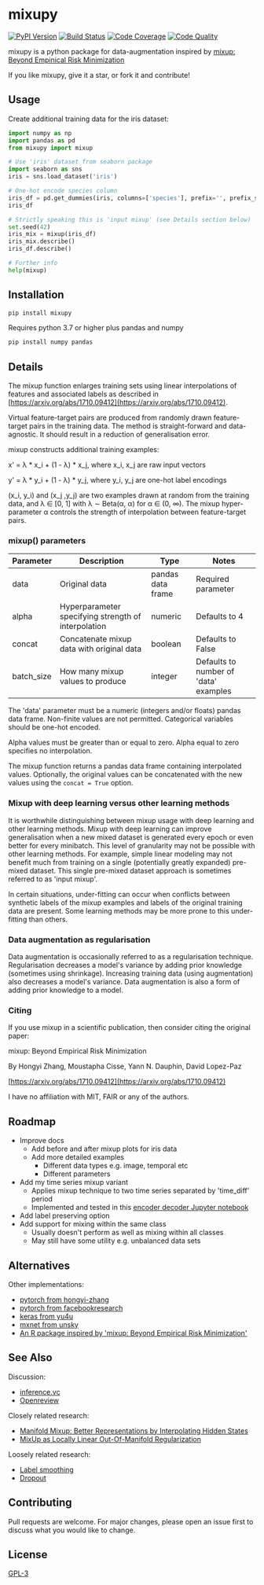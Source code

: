 
# mixupy

[![PyPI Version][pypi-image]][pypi-url]
[![Build Status][build-image]][build-url]
[![Code Coverage][coverage-image]][coverage-url]
[![Code Quality][quality-image]][quality-url]

mixupy is a python package for data-augmentation inspired by
[mixup: Beyond Empinical Risk Minimization](https://arxiv.org/abs/1710.09412)

If you like mixupy, give it a star, or fork it and contribute!


## Usage

Create additional training data for the iris dataset:
```python
import numpy as np
import pandas as pd
from mixupy import mixup

# Use 'iris' dataset from seaborn package
import seaborn as sns
iris = sns.load_dataset('iris')

# One-hot encode species column
iris_df = pd.get_dummies(iris, columns=['species'], prefix='', prefix_sep='')
iris_df

# Strictly speaking this is 'input mixup' (see Details section below)
set.seed(42)
iris_mix = mixup(iris_df)
iris_mix.describe()
iris_df.describe()

# Further info
help(mixup)
```


## Installation

```python
pip install mixupy
```

Requires python 3.7 or higher plus pandas and numpy

```python
pip install numpy pandas
```


## Details

The mixup function enlarges training sets using linear interpolations
of features and associated labels as described in
[https://arxiv.org/abs/1710.09412](https://arxiv.org/abs/1710.09412).

Virtual feature-target pairs are produced from randomly drawn
feature-target pairs in the training data.
The method is straight-forward and data-agnostic.  It should
result in a reduction of generalisation error.

mixup constructs additional training examples:

x' = λ * x_i + (1 - λ) * x_j, where x_i, x_j are raw input vectors

y' = λ * y_i + (1 - λ) * y_j, where y_i, y_j are one-hot label encodings

(x_i, y_i) and (x_j ,y_j) are two examples drawn at random from the
training data, and λ ∈ [0, 1] with λ ∼ Beta(α, α) for α ∈ (0, ∞).
The mixup hyper-parameter α controls the strength of interpolation between
feature-target pairs.

### mixup() parameters

| Parameter  | Description                                         | Type              | Notes                                 |
|------------|-----------------------------------------------------|-------------------|---------------------------------------|
| data       | Original data                                       | pandas data frame | Required parameter                    |
| alpha      | Hyperparameter specifying strength of interpolation | numeric           | Defaults to 4                         |
| concat     | Concatenate mixup data with original data           | boolean           | Defaults to False                     |
| batch_size | How many mixup values to produce                    | integer           | Defaults to number of 'data' examples |

The 'data' parameter must be a numeric (integers and/or floats) pandas
data frame.  Non-finite values are not permitted.  Categorical variables
should be one-hot encoded.

Alpha values must be greater than or equal to zero.  Alpha equal to zero
specifies no interpolation.

The mixup function returns a pandas data frame containing interpolated
values.  Optionally, the original values can be concatenated with the
new values using the `concat = True` option.

### Mixup with deep learning versus other learning methods

It is worthwhile distinguishing between mixup usage with
deep learning and other learning methods.  Mixup with deep learning
can improve generalisation when a new mixed dataset is generated
every epoch or even better for every minibatch.  This level
of granularity may not be possible with other learning
methods.  For example, simple linear modeling may not
benefit much from training on a single (potentially greatly
expanded) pre-mixed dataset.  This single pre-mixed dataset
approach is sometimes referred to as 'input mixup'.

In certain situations, under-fitting can occur when conflicts
between synthetic labels of the mixup examples and
labels of the original training data are present.  Some learning
methods may be more prone to this under-fitting than others.

### Data augmentation as regularisation

Data augmentation is occasionally referred to as a regularisation
technique.
Regularisation decreases a model's variance by adding prior knowledge
(sometimes using shrinkage).
Increasing training data (using augmentation) also decreases a model's
variance.
Data augmentation is also a form of adding prior knowledge to a model.

### Citing

If you use mixup in a scientific publication, then consider citing the original paper:

mixup: Beyond Empirical Risk Minimization

By Hongyi Zhang, Moustapha Cisse, Yann N. Dauphin, David Lopez-Paz

[https://arxiv.org/abs/1710.09412](https://arxiv.org/abs/1710.09412)

I have no affiliation with MIT, FAIR or any of the authors.


## Roadmap

 * Improve docs
   * Add before and after mixup plots for iris data
   * Add more detailed examples
     * Different data types e.g. image, temporal etc
     * Different parameters
 * Add my time series mixup variant
   * Applies mixup technique to two time series separated by 'time_diff' period
   * Implemented and tested in this
     [encoder decoder Jupyter notebook](https://github.com/makeyourownmaker/CambridgeTemperatureNotebooks/blob/main/notebooks/encoder_decoder.ipynb)
 * Add label preserving option
 * Add support for mixing within the same class
   * Usually doesn't perform as well as mixing within all classes
   * May still have some utility e.g. unbalanced data sets


## Alternatives

Other implementations:
 * [pytorch from hongyi-zhang](https://github.com/hongyi-zhang/mixup)
 * [pytorch from facebookresearch](https://github.com/facebookresearch/mixup-cifar10)
 * [keras from yu4u](https://github.com/yu4u/mixup-generator)
 * [mxnet from unsky](https://github.com/unsky/mixup)
 * [An R package inspired by 'mixup: Beyond Empirical Risk Minimization'](https://github.com/makeyourownmaker/mixup)


## See Also

Discussion:
 * [inference.vc](https://www.inference.vc/mixup-data-dependent-data-augmentation/)
 * [Openreview](https://openreview.net/forum?id=r1Ddp1-Rb)
 
Closely related research:
 * [Manifold Mixup: Better Representations by Interpolating Hidden States](https://arxiv.org/abs/1806.05236)
 * [MixUp as Locally Linear Out-Of-Manifold Regularization](https://arxiv.org/abs/1809.02499)

Loosely related research:
 * [Label smoothing](https://arxiv.org/pdf/1701.06548.pdf)
 * [Dropout](https://www.cs.toronto.edu/~hinton/absps/JMLRdropout.pdf)


## Contributing

Pull requests are welcome.  For major changes, please open an issue first to discuss what you would like to change.


## License
[GPL-3](https://www.gnu.ong/licenses/old-licenses/gpl-3.0.en.html)


<!-- Badges -->

[pypi-image]: https://img.shields.io/pypi/v/mixupy
[pypi-url]: https://pypi.org/project/mixupy/
[build-image]: https://github.com/makeyourownmaker/mixupy/actions/workflows/build.yml/badge.svg
[build-url]: https://github.com/makeyourownmaker/mixupy/actions/workflows/build.yml
[coverage-image]: https://codecov.io/gh/makeyourownmaker/mixupy/branch/main/graph/badge.svg
[coverage-url]: https://codecov.io/gh/makeyourownmaker/mixupy
[quality-image]: https://api.codeclimate.com/v1/badges/3130fa0ba3b7993fbf0a/maintainability
[quality-url]: https://codeclimate.com/github/makeyourownmaker/mixupy
